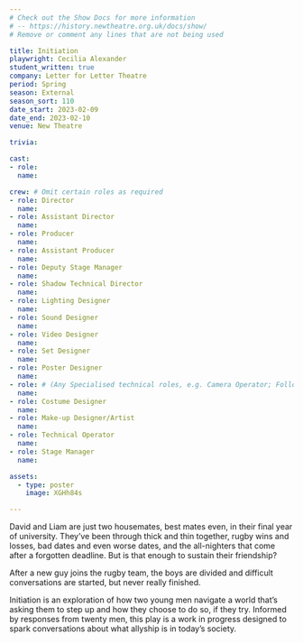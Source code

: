 ```yaml
---
# Check out the Show Docs for more information
# -- https://history.newtheatre.org.uk/docs/show/
# Remove or comment any lines that are not being used

title: Initiation
playwright: Cecilia Alexander
student_written: true
company: Letter for Letter Theatre
period: Spring
season: External
season_sort: 110
date_start: 2023-02-09
date_end: 2023-02-10
venue: New Theatre

trivia:

cast:
- role:
  name:

crew: # Omit certain roles as required
- role: Director
  name:
- role: Assistant Director 
  name:
- role: Producer
  name:
- role: Assistant Producer
  name:
- role: Deputy Stage Manager 
  name:
- role: Shadow Technical Director
  name:
- role: Lighting Designer 
  name:
- role: Sound Designer 
  name:
- role: Video Designer 
  name:
- role: Set Designer 
  name:
- role: Poster Designer 
  name:
- role: # (Any Specialised technical roles, e.g. Camera Operator; Followspot Operator etc.) 
  name:
- role: Costume Designer 
  name:
- role: Make-up Designer/Artist
  name:
- role: Technical Operator 
  name:
- role: Stage Manager 
  name:

assets:
  - type: poster
    image: XGHh84s

---
```


David and Liam are just two housemates, best mates even, in their final year of university. They’ve been through thick and thin together, rugby wins and losses, bad dates and even worse dates, and the all-nighters that come after a forgotten deadline. But is that enough to sustain their friendship? 

After a new guy joins the rugby team, the boys are divided and difficult conversations are started, but never really finished. 

Initiation is an exploration of how two young men navigate a world that’s asking them to step up and how they choose to do so, if they try. Informed by responses from twenty men, this play is a work in progress designed to spark conversations about what allyship is in today’s society.
